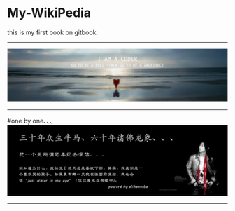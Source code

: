 # My-WikiPedia

this is my first book on gitbook.

---

![](ali-17@2x.png)








---




#one by one、、、
![](mydddd.png)

---



